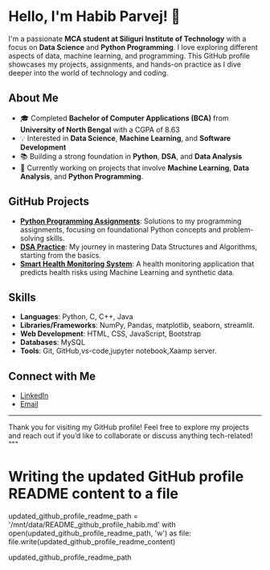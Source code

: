 # Hello, I'm Habib Parvej! 👋

I'm a passionate **MCA student at Siliguri Institute of Technology** with a focus on **Data Science** and **Python Programming**. I love exploring different aspects of data, machine learning, and programming. This GitHub profile showcases my projects, assignments, and hands-on practice as I dive deeper into the world of technology and coding.

## About Me

- 🎓 Completed **Bachelor of Computer Applications (BCA)** from **University of North Bengal** with a CGPA of 8.63
- 💡 Interested in **Data Science**, **Machine Learning**, and **Software Development**
- 📚 Building a strong foundation in **Python**, **DSA**, and **Data Analysis**
- 🌱 Currently working on projects that involve **Machine Learning**, **Data Analysis**, and **Python Programming**.

## GitHub Projects

- **[Python Programming Assignments](https://github.com/yourusername/python-assignments)**: Solutions to my programming assignments, focusing on foundational Python concepts and problem-solving skills.
- **[DSA Practice](https://github.com/yourusername/DSA)**: My journey in mastering Data Structures and Algorithms, starting from the basics.
- **[Smart Health Monitoring System](https://github.com/yourusername/SmartHealthMonitoringSystem)**: A health monitoring application that predicts health risks using Machine Learning and synthetic data.

## Skills

- **Languages**: Python, C, C++, Java
- **Libraries/Frameworks**: NumPy, Pandas, matplotlib, seaborn, streamlit.
- **Web Development**: HTML, CSS, JavaScript, Bootstrap
- **Databases**: MySQL
- **Tools**: Git, GitHub,vs-code,jupyter notebook,Xaamp server.

## Connect with Me

- [LinkedIn](https://www.linkedin.com/in/habibparvej/)
- [Email](mailto:habibparvej777@gmail.com)

---

Thank you for visiting my GitHub profile! Feel free to explore my projects and reach out if you’d like to collaborate or discuss anything tech-related!
"""

# Writing the updated GitHub profile README content to a file
updated_github_profile_readme_path = '/mnt/data/README_github_profile_habib.md'
with open(updated_github_profile_readme_path, 'w') as file:
    file.write(updated_github_profile_readme_content)

updated_github_profile_readme_path
